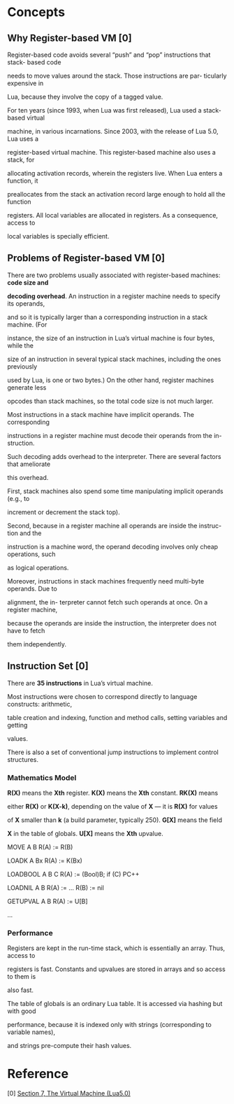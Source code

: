 

# Concepts

## Why Register-based VM [0]

Register-based code avoids several “push” and “pop” instructions that stack- based code 

needs to move values around the stack. Those instructions are par- ticularly expensive in 

Lua, because they involve the copy of a tagged value.

For ten years (since 1993, when Lua was first released), Lua used a stack- based virtual 

machine, in various incarnations. Since 2003, with the release of Lua 5.0, Lua uses a 

register-based virtual machine. This register-based machine also uses a stack, for 

allocating activation records, wherein the registers live. When Lua enters a function, it 

preallocates from the stack an activation record large enough to hold all the function 

registers. All local variables are allocated in registers. As a consequence, access to 

local variables is specially efficient.


## Problems of Register-based VM [0]

There are two problems usually associated with register-based machines: **code size and** 

**decoding overhead**. An instruction in a register machine needs to specify its operands,
 
and so it is typically larger than a corresponding instruction in a stack machine. (For
 
instance, the size of an instruction in Lua’s virtual machine is four bytes, while the 

size of an instruction in several typical stack machines, including the ones previously 

used by Lua, is one or two bytes.) On the other hand, register machines generate less 

opcodes than stack machines, so the total code size is not much larger.

Most instructions in a stack machine have implicit operands. The corresponding 

instructions in a register machine must decode their operands from the in- struction. 

Such decoding adds overhead to the interpreter. There are several factors that ameliorate 

this overhead.

First, stack machines also spend some time manipulating implicit operands (e.g., to 

increment or decrement the stack top). 

Second, because in a register machine all operands are inside the instruc- tion and the 

instruction is a machine word, the operand decoding involves only cheap operations, such 

as logical operations. 

Moreover, instructions in stack machines frequently need multi-byte operands. Due to 

alignment, the in- terpreter cannot fetch such operands at once. On a register machine, 

because the operands are inside the instruction, the interpreter does not have to fetch 

them independently.


## Instruction Set [0]

There are **35 instructions** in Lua’s virtual machine.

Most instructions were chosen to correspond directly to language constructs: arithmetic, 

table creation and indexing, function and method calls, setting variables and getting 

values.

There is also a set of conventional jump instructions to implement control structures. 

### Mathematics Model

**R(X)** means the **Xth** register. **K(X)** means the **Xth** constant. **RK(X)** means 

either **R(X)** or **K(X-k)**, depending on the value of **X** — it is **R(X)** for values 

of **X** smaller than **k** (a build parameter, typically 250). **G[X]** means the field 

**X** in the table of globals. **U[X]** means the **Xth** upvalue.

MOVE		A	B			R(A) := R(B)

LOADK		A	Bx			R(A) := K(Bx)

LOADBOOL	A	B	C		R(A) := (Bool)B; if (C) PC++

LOADNIL		A	B			R(A) := ... R(B) := nil

GETUPVAL	A	B			R(A) := U[B]

...


### Performance

Registers are kept in the run-time stack, which is essentially an array. Thus, access to 

registers is fast. Constants and upvalues are stored in arrays and so access to them is 

also fast.

The table of globals is an ordinary Lua table. It is accessed via hashing but with good 

performance, because it is indexed only with strings (corresponding to variable names), 

and strings pre-compute their hash values.



# Reference

[0] [Section 7, The Virtual Machine (Lua5.0)](https://www.lua.org/doc/jucs05.pdf)


